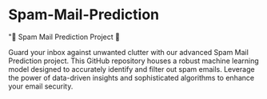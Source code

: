 # Spam-Mail-Prediction
"🚫 Spam Mail Prediction Project 📧

Guard your inbox against unwanted clutter with our advanced Spam Mail Prediction project. This GitHub repository houses a robust machine learning model designed to accurately identify and filter out spam emails. Leverage the power of data-driven insights and sophisticated algorithms to enhance your email security.
